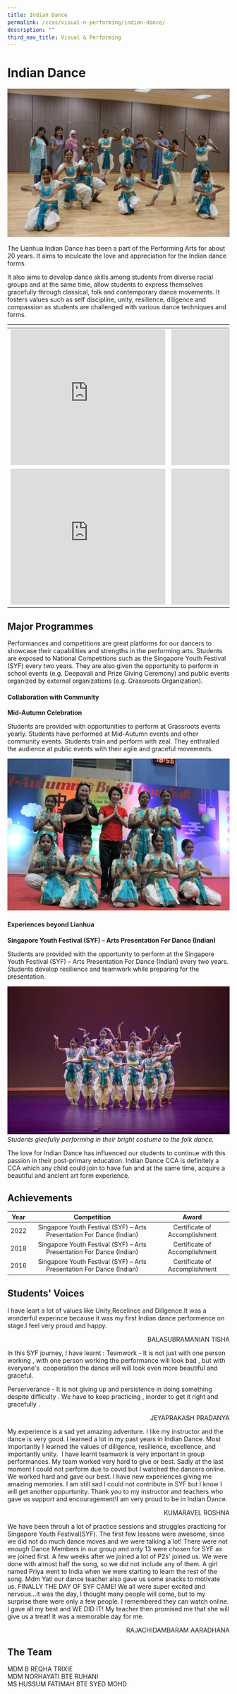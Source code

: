 ```yaml
---
title: Indian Dance
permalink: /ccas/visual-n-performing/indian-dance/
description: ""
third_nav_title: Visual & Performing
---
```

# Indian Dance

![](/images/CCAs/Indian%20Dance/photo1.jpeg)

The Lianhua Indian Dance has been a part of the Performing Arts for about 20 years. It aims to inculcate the love and appreciation for the Indian dance forms.

It also aims to develop dance skills among students from diverse racial groups and at the same time, allow students to express themselves gracefully through classical, folk and contemporary dance movements. It fosters values such as self discipline, unity, resilience, diligence and compassion as students are challenged with various dance techniques and forms.

<table>
<thead>
  <tr>
    <th></th>
    <th></th>
  </tr>
</thead>
<tbody>
  <tr>
    <td><iframe width="351" height="308" src="https://www.youtube.com/embed/ihLWpLyD2pc" title="LHPS - Indian Dance 2023" frameborder="0" allow="accelerometer; autoplay; clipboard-write; encrypted-media; gyroscope; picture-in-picture" allowfullscreen=""></iframe></td>
    <td><iframe width="351" height="308" src="https://www.youtube.com/embed/b_8cZ7gDVa0" title="Indian Dance Practice 2" frameborder="0" allow="accelerometer; autoplay; clipboard-write; encrypted-media; gyroscope; picture-in-picture" allowfullscreen=""></iframe></td>
  </tr>
 <tr>
   <td><iframe width="351" height="308" src="https://www.youtube.com/embed/BrOSPGlAHso" title="Indian Dance Practice 3" frameborder="0" allow="accelerometer; autoplay; clipboard-write; encrypted-media; gyroscope; picture-in-picture" allowfullscreen=""></iframe></td>
   <td><iframe width="351" height="308" src="https://www.youtube.com/embed/pxB8kBnPKUI" title="Indian Dance Practice 4" frameborder="0" allow="accelerometer; autoplay; clipboard-write; encrypted-media; gyroscope; picture-in-picture" allowfullscreen=""></iframe></td>
  </tr>
</tbody>
</table>

## Major Programmes

Performances and competitions are great platforms for our dancers to showcase their capabilities and strengths in the performing arts. Students are exposed to National Competitions such as the Singapore Youth Festival (SYF) every two years. They are also given the opportunity to perform in school events (e.g. Deepavali and Prize Giving Ceremony) and public events organized by external organizations (e.g. Grassroots Organization).

#### Collaboration with Community

**Mid-Autumn Celebration**

Students are provided with opportunities to perform at Grassroots events yearly. Students have performed at Mid-Autumn events and other community events. Students train and perform with zeal. They enthralled the audience at public events with their agile and graceful movements.

![](/images/CCAs/Indian%20Dance/photo2%20(1).jpeg)


#### Experiences beyond Lianhua

**Singapore Youth Festival (SYF) – Arts Presentation For Dance (Indian)**

Students are provided with the opportunity to perform at the Singapore Youth Festival (SYF) – Arts Presentation For Dance (Indian) every two years. Students develop resilience and teamwork while preparing for the presentation.

![](/images/CCAs/Indian%20Dance/photo4.jpeg)
*Students gleefully performing in their bright costume to the folk dance.*

The love for Indian Dance has influenced our students to continue with this passion in their post-primary education. Indian Dance CCA is definitely a CCA which any child could join to have fun and at the same time, acquire a beautiful and ancient art form experience.

## Achievements

| Year |                              Competition                              |             Award             |
|:----:|:----------:|:-----------------------------:|
| 2022 | Singapore Youth Festival (SYF) – Arts Presentation For Dance (Indian) | Certificate of Accomplishment |
| 2018 | Singapore Youth Festival (SYF) – Arts Presentation For Dance (Indian) | Certificate of Accomplishment |
| 2016 | Singapore Youth Festival (SYF) – Arts Presentation For Dance (Indian) | Certificate of Accomplishment |

## Students' Voices

I have leart a lot of values like Unity,Recelince and Dillgence.It was a wonderful experince because it was my first&nbsp;Indian dance&nbsp;performence on stage.I feel very proud and happy.

  <p style="text-align: right">BALASUBRAMANIAN TISHA<br></p>

In this SYF journey, I have learnt :
Teamwork - It is not just with one person working , with one person working the performance will look bad , but with everyone's&nbsp; cooperation the dance will will look even more beautiful and graceful.

Perserverance - It is not giving up and&nbsp;persistence in doing something despite difficulty . We have to keep practicing , inorder to get it right and gracefully .

  <p style="text-align: right">JEYAPRAKASH PRADANYA<br></p>

My experience is a sad yet amazing adventure. I like my instructor and the dance is very good. I learned a lot in my past years in Indian Dance. Most importantly I learned the values of diligence, resilience, excellence, and importantly unity. &nbsp;I have learnt teamwork is very important in group performances. My team worked very hard to give or best. Sadly at the last moment I could not perform due to covid but I watched the dancers online.&nbsp; We worked hard and gave our best. I have new experiences giving me amazing memories. I am still sad I could not contribute in SYF but I know I will get another oppurtunity. Thank you to my instructor and teachers who gave us support and encouragement!I am very proud to be in Indian Dance.

  <p style="text-align: right">KUMARAVEL ROSHNA<br></p>

We have been throuh a lot of practice sessions and struggles practicing for Singapore Youth Festival(SYF). The first few lessons were awesome, since we did not do much dance moves and we were talking a lot! There were not enough Dance Members in our group and only 13 were chosen for SYF as we joined first. A few weeks after we joined a lot of P2s' joined us. We were done with almost half the song, so we did not include any of them. A girl named Priya went to India when we were starting to learn the rest of the song. Mdm Yati our dance teacher also gave us some snacks to motivate us. FINALLY THE DAY OF SYF CAME! We all were super excited and nervous...it was the day, I thought many people will come, but to my surprise there were only a few people. I remembered they can watch online. I gave all my best and WE DID IT! My teacher then promised me that she will give us a treat! It was a memorable day for me.

  <p style="text-align: right">RAJACHIDAMBARAM AARADHANA<br></p>

## The Team

MDM B REQHA TRIXIE<br>
MDM NORHAYATI BTE RUHANI<br>
MS HUSSUM FATIMAH BTE SYED MOHD
